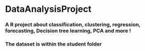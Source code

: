 # DataAnalysisProject

### A R project about classification, clustering, regression, forecasting, Decision tree learning, PCA and more !

### The dataset is within the student folder
